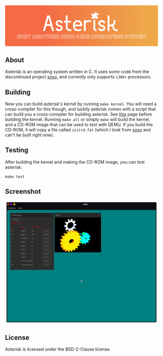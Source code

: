 ![](.assets/banner.png)
## About
Asterisk is an operating system written in C. It uses some code from the discontinued project [soso](https://github.com/ozkl/soso), and currently only supports `i386+` processors.
## Building
Now you can build asterisk's kernel by running `make kernel`. You will need a cross-compiler for this though, and luckily asterisk comes with a script that can build you a cross-compiler for building asterisk. See [this](docs/kernel/TOOLCHAIN.md) page before building the kernel.
Running `make all` or simply `make` will build the kernel, and a CD-ROM image that can be used to test with QEMU. If you build the CD-ROM, it will copy a file called `initrd.fat` (which I took from [soso](https://github.com/ozkl/soso) and can't be built right now).
## Testing
After building the kernel and making the CD-ROM image, you can test asterisk:
```
make test
```
## Screenshot
![](.assets/screenshot0.png)
## License
Asterisk is licensed under the BSD-2-Clause license.